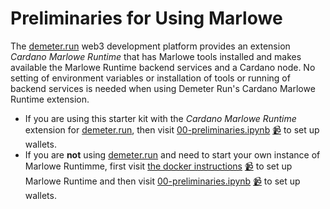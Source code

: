 # Preliminaries for Using Marlowe

The [demeter.run](https://demeter.run/) web3 development platform provides an extension *Cardano Marlowe Runtime* that has Marlowe tools installed and makes available the Marlowe Runtime backend services and a Cardano node. No setting of environment variables or installation of tools or running of backend services is needed when using Demeter Run's Cardano Marlowe Runtime extension.

- If you are using this starter kit with the *Cardano Marlowe Runtime* extension for [demeter.run](https://demeter.run/), then visit [00-preliminaries.ipynb](00-preliminaries.ipynb) [📹](https://youtu.be/hGBmj9ZrYHs) to set up wallets.
- If you are **not** using [demeter.run](https://demeter.run/) and need to start your own instance of Marlowe Runtimme, first visit [the docker instructions](docker.md) [📹](https://youtu.be/oRPTe5zbZBU) to set up Marlowe Runtime and then visit [00-preliminaries.ipynb](00-preliminaries.ipynb) [📹](https://youtu.be/hGBmj9ZrYHs) to set up wallets.
